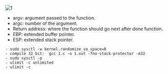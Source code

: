 ![1](https://github.com/SieuPhongDo/ctf/blob/main/Reverse_engineering/register.png)

- argv: argument passed to the function.
- argc: number of the argument.
- Return address: where the function should go next after done function.
- EBP: extended buffer pointer.
- ESP: extended stack pointer.
```
- sudo sysctl -w kernel.randomize_va_space=0
- compile 32 bit:  gcc 1.c -o 1.out -fno-stack-protector -m32
- sudo sysctl -p
- ulimit -c unlimited
- ulimit -c
```